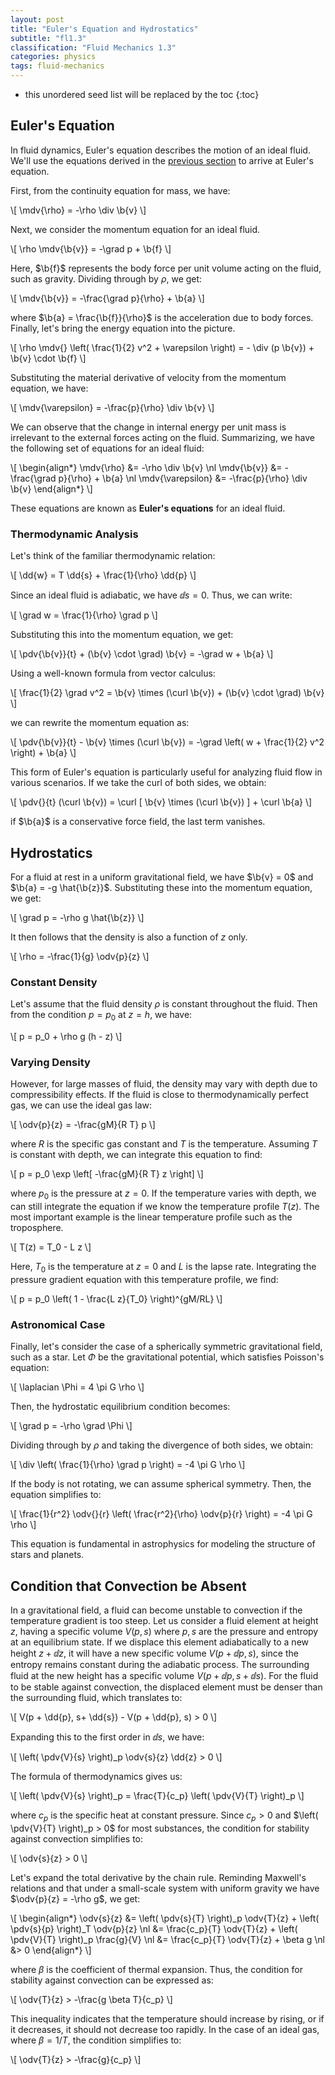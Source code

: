 ```yaml
---
layout: post
title: "Euler's Equation and Hydrostatics"
subtitle: "fl1.3"
classification: "Fluid Mechanics 1.3"
categories: physics
tags: fluid-mechanics
---
```


<!--more-->
* this unordered seed list will be replaced by the toc
{:toc}

## Euler's Equation

In fluid dynamics, Euler's equation describes the motion of an ideal fluid.
We'll use the equations derived in the [previous section](ideal-fluids-and-the-equation-of-continuity.html) to arrive at Euler's equation.

First, from the continuity equation for mass, we have:

\\[
\mdv{\rho} = -\rho \div \b{v}
\\]

Next, we consider the momentum equation for an ideal fluid.

\\[
\rho \mdv{\b{v}} = -\grad p + \b{f}
\\]

Here, $\b{f}$ represents the body force per unit volume acting on the fluid, such as gravity.
Dividing through by $\rho$, we get:

\\[
\mdv{\b{v}} = -\frac{\grad p}{\rho} + \b{a}
\\]

where $\b{a} = \frac{\b{f}}{\rho}$ is the acceleration due to body forces.
Finally, let's bring the energy equation into the picture.

\\[
\rho \mdv{} \left( \frac{1}{2} v^2 + \varepsilon \right) = - \div (p \b{v}) + \b{v} \cdot \b{f}
\\]

Substituting the material derivative of velocity from the momentum equation, we have:

\\[
\mdv{\varepsilon} = -\frac{p}{\rho} \div \b{v}
\\]

We can observe that the change in internal energy per unit mass is irrelevant to the external forces acting on the fluid.
Summarizing, we have the following set of equations for an ideal fluid:

\\[
\begin{align\*}
\mdv{\rho} &= -\rho \div \b{v} \nl
\mdv{\b{v}} &= -\frac{\grad p}{\rho} + \b{a} \nl
\mdv{\varepsilon} &= -\frac{p}{\rho} \div \b{v}
\end{align\*}
\\]

These equations are known as **Euler's equations** for an ideal fluid.

### Thermodynamic Analysis

Let's think of the familiar thermodynamic relation:

\\[
\dd{w} = T \dd{s} + \frac{1}{\rho} \dd{p}
\\]

Since an ideal fluid is adiabatic, we have $\dd{s} = 0$.
Thus, we can write:

\\[
\grad w = \frac{1}{\rho} \grad p
\\]

Substituting this into the momentum equation, we get:

\\[
\pdv{\b{v}}{t} + (\b{v} \cdot \grad) \b{v} = -\grad w + \b{a}
\\]

Using a well-known formula from vector calculus:

\\[
\frac{1}{2} \grad v^2 = \b{v} \times (\curl \b{v}) + (\b{v} \cdot \grad) \b{v}
\\]

we can rewrite the momentum equation as:

\\[
\pdv{\b{v}}{t} - \b{v} \times (\curl \b{v}) = -\grad \left( w + \frac{1}{2} v^2 \right) + \b{a}
\\]

This form of Euler's equation is particularly useful for analyzing fluid flow in various scenarios.
If we take the curl of both sides, we obtain:

\\[
\pdv{}{t} (\curl \b{v}) = \curl \[ \b{v} \times (\curl \b{v}) \] + \curl \b{a}
\\]

if $\b{a}$ is a conservative force field, the last term vanishes.

## Hydrostatics

For a fluid at rest in a uniform gravitational field, we have $\b{v} = 0$ and $\b{a} = -g \hat{\b{z}}$.
Substituting these into the momentum equation, we get:

\\[
\grad p = -\rho g \hat{\b{z}}
\\]

It then follows that the density is also a function of $z$ only.

\\[
\rho = -\frac{1}{g} \odv{p}{z}
\\]

### Constant Density

Let's assume that the fluid density $\rho$ is constant throughout the fluid.
Then from the condition $p = p_0$ at $z = h$, we have:

\\[
p = p_0 + \rho g (h - z)
\\]

### Varying Density

However, for large masses of fluid, the density may vary with depth due to compressibility effects.
If the fluid is close to thermodynamically perfect gas, we can use the ideal gas law:

\\[
\odv{p}{z} = -\frac{gM}{R T} p
\\]

where $R$ is the specific gas constant and $T$ is the temperature.
Assuming $T$ is constant with depth, we can integrate this equation to find:

\\[
p = p_0 \exp \left\[ -\frac{gM}{R T} z \right\]
\\]

where $p_0$ is the pressure at $z = 0$.
If the temperature varies with depth, we can still integrate the equation if we know the temperature profile $T(z)$.
The most important example is the linear temperature profile such as the troposphere.

\\[
T(z) = T_0 - L z
\\]

Here, $T_0$ is the temperature at $z = 0$ and $L$ is the lapse rate.
Integrating the pressure gradient equation with this temperature profile, we find:

\\[
p = p_0 \left( 1 - \frac{L z}{T_0} \right)^{gM/RL}
\\]

### Astronomical Case

Finally, let's consider the case of a spherically symmetric gravitational field, such as a star.
Let $\Phi$ be the gravitational potential, which satisfies Poisson's equation:

\\[
\laplacian \Phi = 4 \pi G \rho
\\]

Then, the hydrostatic equilibrium condition becomes:

\\[
\grad p = -\rho \grad \Phi
\\]

Dividing through by $\rho$ and taking the divergence of both sides, we obtain:

\\[
\div \left( \frac{1}{\rho} \grad p \right) = -4 \pi G \rho
\\]

If the body is not rotating, we can assume spherical symmetry.
Then, the equation simplifies to:

\\[
\frac{1}{r^2} \odv{}{r} \left( \frac{r^2}{\rho} \odv{p}{r} \right) = -4 \pi G \rho
\\]

This equation is fundamental in astrophysics for modeling the structure of stars and planets.

## Condition that Convection be Absent

In a gravitational field, a fluid can become unstable to convection if the temperature gradient is too steep.
Let us consider a fluid element at height $z$, having a specific volume $V(p,s)$ where $p,s$ are the pressure and entropy at an equilibrium state.
If we displace this element adiabatically to a new height $z + \dd{z}$, it will have a new specific volume $V(p + \dd{p}, s)$, since the entropy remains constant during the adiabatic process.
The surrounding fluid at the new height has a specific volume $V(p + \dd{p}, s + \dd{s})$.
For the fluid to be stable against convection, the displaced element must be denser than the surrounding fluid, which translates to:

\\[
V(p + \dd{p}, s+ \dd{s}) - V(p + \dd{p}, s) > 0
\\]

Expanding this to the first order in $\dd{s}$, we have:

\\[
\left( \pdv{V}{s} \right)_p \odv{s}{z} \dd{z} > 0
\\]

The formula of thermodynamics gives us:

\\[
\left( \pdv{V}{s} \right)_p = \frac{T}{c_p} \left( \pdv{V}{T} \right)_p
\\]

where $c_p$ is the specific heat at constant pressure.
Since $c_p > 0$ and $\left( \pdv{V}{T} \right)_p > 0$ for most substances, the condition for stability against convection simplifies to:

\\[
\odv{s}{z} > 0
\\]

Let's expand the total derivative by the chain rule.
Reminding Maxwell's relations and that under a small-scale system with uniform gravity we have $\odv{p}{z} = -\rho g$, we get:

\\[
\begin{align\*}
\odv{s}{z} &= \left( \pdv{s}{T} \right)_p \odv{T}{z} + \left( \pdv{s}{p} \right)_T \odv{p}{z} \nl
&= \frac{c_p}{T} \odv{T}{z} + \left( \pdv{V}{T} \right)_p \frac{g}{V} \nl
&= \frac{c_p}{T} \odv{T}{z} + \beta g \nl
&> 0
\end{align\*}
\\]

where $\beta$ is the coefficient of thermal expansion.
Thus, the condition for stability against convection can be expressed as:

\\[
\odv{T}{z} > -\frac{g \beta T}{c_p}
\\]

This inequality indicates that the temperature should increase by rising, or if it decreases, it should not decrease too rapidly.
In the case of an ideal gas, where $\beta = 1/T$, the condition simplifies to:

\\[
\odv{T}{z} > -\frac{g}{c_p}
\\]